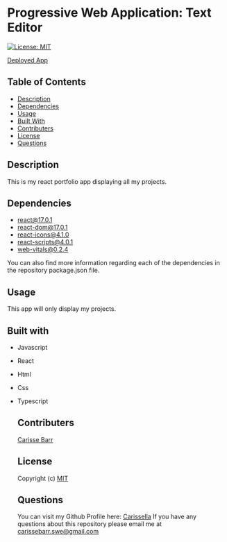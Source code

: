 # Progressive Web Application: Text Editor
  [![License: MIT](https://img.shields.io/badge/License-MIT-yellow.svg)](https://opensource.org/licenses/MIT)

  [Deployed App]()

 ## Table of Contents

  * [Description](#description)
  * [Dependencies](#dependencies)
  * [Usage](#usage)
  * [Built With](#built-with)
  * [Contributers](#contributers)
  * [License](#license)
  * [Questions](#questions)

## Description 

This is my react portfolio app displaying all my projects.

## Dependencies  

* react@17.0.1
* react-dom@17.0.1
* react-icons@4.1.0
* react-scripts@4.0.1
* web-vitals@0.2.4

You can also find more information regarding each of the dependencies in the repository package.json file.

 ## Usage 

  This app will only display my projects.

  ## Built with

* Javascript
* React
* Html
* Css
* Typescript

  ## Contributers 

  [Carisse Barr](https://github.com/carissella)

  ## License 
  
  Copyright (c)
  [MIT](https://opensource.org/licenses/MIT)

  ## Questions 

  You can visit my Github Profile here: [Carissella](https://github.com/Carissella) 
  If you have any questions about this repository please email me at carissebarr.swe@gmail.com